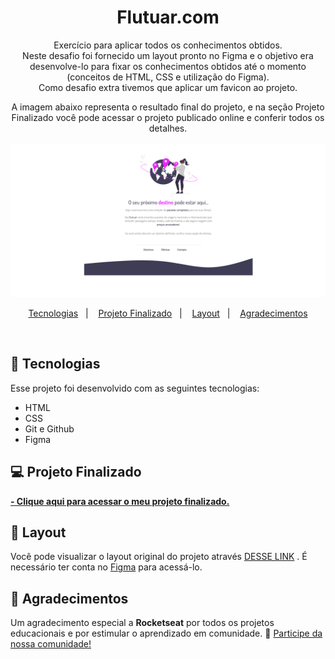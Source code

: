 <h1 align="center"> Flutuar.com</h1>

<p align="center">
Exercício para aplicar todos os conhecimentos obtidos. <br/>
Neste desafio foi fornecido um layout pronto no Figma e o objetivo era desenvolve-lo para fixar os conhecimentos obtidos até o momento (conceitos de HTML, CSS e utilização do Figma).<br/>
Como desafio extra tivemos que aplicar um favicon ao projeto. <br/>

<p align="center">
A imagem abaixo representa o resultado final do projeto, e na seção Projeto Finalizado você pode acessar o projeto publicado online e conferir todos os detalhes. 
<br/><br/>
<img src="./github/projeto-finalizado.png" width="700">
</p>

<p align="center">
  <a href="#-tecnologias">Tecnologias</a>&nbsp;&nbsp;&nbsp;|&nbsp;&nbsp;&nbsp;
  <a href="#-projeto-finalizado">Projeto Finalizado</a>&nbsp;&nbsp;&nbsp;|&nbsp;&nbsp;&nbsp;
  <a href="#-layout">Layout</a>&nbsp;&nbsp;&nbsp;|&nbsp;&nbsp;&nbsp;
  <a href="#-agradecimentos">Agradecimentos</a>
</p>

<br/>

## 🚀 Tecnologias

Esse projeto foi desenvolvido com as seguintes tecnologias:

- HTML
- CSS
- Git e Github
- Figma

## 💻 Projeto Finalizado

<a href="https://flutuar-com-seven.vercel.app/" target="_blank"><strong> - Clique aqui para acessar o meu projeto finalizado.</strong></a>

## 🔖 Layout

Você pode visualizar o layout original do projeto através <a href="https://www.figma.com/file/BvG6iZ8q5IQmXvegpPneCA/Projeto01-Extra-(Copy)?node-id=56%3A6&mode=dev" target="_blank">DESSE LINK</a> . É necessário ter conta no <a href="https://figma.com" target="_blank">Figma</a> para acessá-lo.

## 💜 Agradecimentos

Um agradecimento especial a <b>Rocketseat</b> por todos os projetos educacionais e por estimular o aprendizado em comunidade. 🚀
<a href="https://discord.gg/rocketseat" target="_blank">Participe da nossa comunidade!</a>
